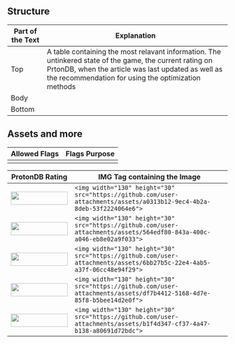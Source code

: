## Structure
| Part of the Text | Explanation |
| --- | --- |
| Top | A table containing the most relavant information. The untinkered state of the game, the current rating on PrtonDB, when the article was last updated as well as the recommendation for using the optimization methods |
| Body | |
| Bottom | |

## Assets and more

| Allowed Flags | Flags Purpose |
| --- | --- |
| |  |

| ProtonDB Rating | IMG Tag containing the Image |
| --- | --- |
| <img width="130" height="30" src="https://github.com/user-attachments/assets/a0313b12-9ec4-4b2a-8deb-53f2224064e6"> | `<img width="130" height="30" src="https://github.com/user-attachments/assets/a0313b12-9ec4-4b2a-8deb-53f2224064e6">` |
| <img width="130" height="30" src="https://github.com/user-attachments/assets/564edf80-843a-400c-a046-eb8e02a9f033"> | `<img width="130" height="30" src="https://github.com/user-attachments/assets/564edf80-843a-400c-a046-eb8e02a9f033">` |
| <img width="130" height="30" src="https://github.com/user-attachments/assets/6bb27b5c-22e4-4ab5-a37f-06cc48e94f29"> | `<img width="130" height="30" src="https://github.com/user-attachments/assets/6bb27b5c-22e4-4ab5-a37f-06cc48e94f29">` |
| <img width="130" height="30" src="https://github.com/user-attachments/assets/df7b4412-5168-4d7e-85f8-b5bee14d2e0f"> | `<img width="130" height="30" src="https://github.com/user-attachments/assets/df7b4412-5168-4d7e-85f8-b5bee14d2e0f">` |
| <img width="130" height="30" src="https://github.com/user-attachments/assets/b1f4d347-cf37-4a47-b138-a80691d72bdc"> | `<img width="130" height="30" src="https://github.com/user-attachments/assets/b1f4d347-cf37-4a47-b138-a80691d72bdc">` |
